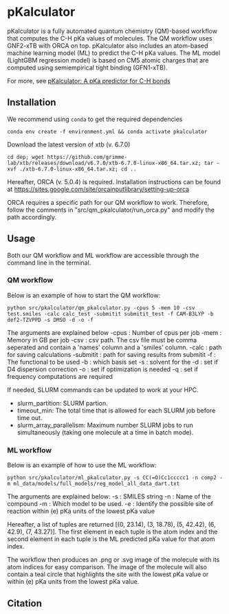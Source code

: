 # pKalculator
pKalculator is a fully automated quantum chemistry (QM)-based workflow that computes the C-H pKa values of molecules. The QM workflow uses GNF2-xTB with ORCA on top.
pKalculator also includes an atom-based machine learning model (ML) to predict the C-H pKa values. The ML model (LightGBM regression model) is based on CM5 atomic charges that are computed using semiempirical tight binding (GFN1-xTB). 

For more, see [pKalculator: A pKa predictor for C-H bonds](https://www.google.com)

## Installation
We recommend using `conda` to get the required dependencies

    conda env create -f environment.yml && conda activate pkalculator

Download the latest version of xtb (v. 6.7.0)

    cd dep; wget https://github.com/grimme-lab/xtb/releases/download/v6.7.0/xtb-6.7.0-linux-x86_64.tar.xz; tar -xvf ./xtb-6.7.0-linux-x86_64.tar.xz; cd ..


Hereafter, ORCA (v. 5.0.4) is required. Installation instructions can be found at https://sites.google.com/site/orcainputlibrary/setting-up-orca

ORCA requires a specific path for our QM workflow to work. Therefore, follow the comments in "src/qm_pkalculator/run_orca.py" and modify the path accordingly.

## Usage
Both our QM workflow and ML workflow are accessible through the command line in the terminal.

### QM workflow
Below is an example of how to start the QM workflow:

    python src/pkalculator/qm_pkalculator.py -cpus 5 -mem 10 -csv test.smiles -calc calc_test -submitit submitit_test -f CAM-B3LYP -b def2-TZVPPD -s DMSO -d -o -f

The arguments are explained below
-cpus : Number of cpus per job
-mem : Memory in GB per job
-csv : csv path. The csv file must be comma seperated and contain a 'names' column and a 'smiles' column.
-calc : path for saving calculations
-submitit : path for saving results from submitit
-f : The functional to be used
-b : which basis set
-s : solvent for the 
-d : set if D4 dispersion correction
-o : set if optimization is needed
-q : set if frequency computations are required

If needed, SLURM commands can be updated to work at your HPC.

- slurm_partition: SLURM partion.
- timeout_min: The total time that is allowed for each SLURM job before time out.
- slurm_array_parallelism: Maximum number SLURM jobs to run simultaneously (taking one molecule at a time in batch mode).


### ML workflow
Below is an example of how to use the ML workflow:
    
    python src/pkalculator/ml_pkalculator.py -s CC(=O)Cc1ccccc1 -n comp2 -m ml_data/models/full_models/reg_model_all_data_dart.txt

The arguments are explained below:
-s : SMILES string
-n : Name of the compound
-m : Which model to be used. 
-e : Identify the possible site of reaction within (e) pKa units of the lowest pKa value

Hereafter, a list of tuples are returned [(0, 23.14), (3, 18.78), (5, 42.42), (6, 42.9), (7, 43.27)]. The first element in each tuple is the atom index and the second element in each tuple is the ML predicted pKa value for that atom index.

The workflow then produces an .png or .svg image of the molecule with its atom indices for easy comparison. The image of the molecule will also contain a teal circle that highlights the site with the lowest pKa value or within (e) pKa units from the lowest pKa value.



## Citation
